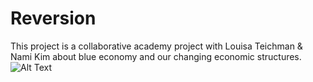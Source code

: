 # Reversion
This project is a collaborative academy project with Louisa Teichman &amp; Nami Kim about blue economy and our changing economic structures.
![Alt Text](Reversion/asframesmu.gif)

